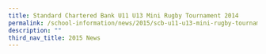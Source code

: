 ```yaml
---
title: Standard Chartered Bank U11 U13 Mini Rugby Tournament 2014
permalink: /school-information/news/2015/scb-u11-u13-mini-rugby-tournament/
description: ""
third_nav_title: 2015 News
---
```

